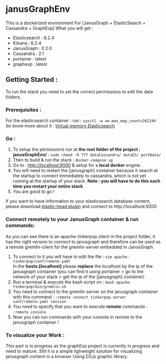
# janusGraphEnv
This is a dockerized environment For [JanusGraph + ElasticSearch + Cassandra + GraphExp] 
What you will get : 
* Elasticsearch : 6.2.4
* Kibana : 6.2.4
* JanusGraph : 0.2.0
* Cassandra : 2.1
* portainer : latest
* graphexp : latest

## Getting Started : 
To run the stack you need to set the correct permissions to edit the data folders.
### Prerequisites : 
For the elasticsearch container : 
run : `sysctl -w vm.max_map_count=262144` (to know more about it : [Virtual memory Elasticsearch](https://www.elastic.co/guide/en/elasticsearch/reference/current/vm-max-map-count.html#vm-max-map-count)
### Go :
1. To setup the permissions run at **the root  folder of the project :  janusGraphEnv/** : 
`sudo chmod -R 777 dataCassandra/ dataES/ portData/`
2. Then to build & run the stack : 
`docker-compose up`
3. Go to : [http://localhost:9000](http://localhost:9000) & setup for a **local docker** engine.
4. You will need to restart the [janusgraph] container because it search at the startup to connect immediately to cassandra, which is not yet running at the startup of your stack. **Note : you will have to do this each time you restart your entire stack**
5. You are good to go !

If you want to have information to your elasticsearch database content, please download [elastic-head plugin](https://chrome.google.com/webstore/detail/elasticsearch-head/ffmkiejjmecolpfloofpjologoblkegm) and connect to http://localhost:9200
### Connect remotely to your JanusGraph container & run commands:
As you can see there is an apache-tinkerpop client in the project folder, it has the right version to connect to janusgraph and therefore can be used as a remote gremlin-client for the gremlin-server embedded in JanusGraph.
1. To connect to it you will have to edit the file :
`vim apache-tinkerpop/conf/remote.yaml`    
 In the **hosts:[localhost]** please **replace** the localhost by the ip of the janusgraph container (you can find it using portainer > go to the network of your stack > get the ip of the [janusgraph] container)
 2. Run a terminal & execute the bash script on :
 `bash apache-tinkerpop/bin/gremlin.sh`
2. You need to connect to the gremlin-server on the janusgraph container with this command : 
`:remote connect tinkerpop.server conf/remote.yaml session`
3. You need to specify that you want to execute **remote** commands : 
`:remote console`
4. Now you can run commands with your console in remote to the janusgraph container !

### To visualize your Work :
This part is in progress as the graphExp project is currently in progress and need to mature.
Still it is a simple lighweight solution for visualizing janusgraph content in a browser Using D3.js graphic library.
